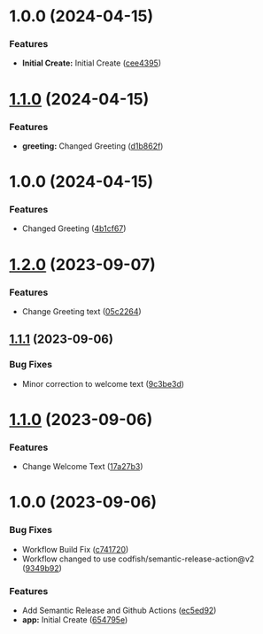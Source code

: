 # 1.0.0 (2024-04-15)


### Features

* **Initial Create:** Initial Create ([cee4395](https://github.com/vc4u2c/react-semantic-release-demo/commit/cee4395c376ed159c33eb2ff8008ff2e0b3748f9))

# [1.1.0](https://github.com/vc4u2c/react-semantic-release-demo/compare/v1.0.0...v1.1.0) (2024-04-15)


### Features

* **greeting:** Changed Greeting ([d1b862f](https://github.com/vc4u2c/react-semantic-release-demo/commit/d1b862f23d1ea23ee79ef86dbe07108d760196cd))

# 1.0.0 (2024-04-15)


### Features

* Changed Greeting ([4b1cf67](https://github.com/vc4u2c/react-semantic-release-demo/commit/4b1cf67401277503dc514133c2384e1ffaf74444))

# [1.2.0](https://github.com/vc4u2c/react-semantic-release-demo/compare/v1.1.1...v1.2.0) (2023-09-07)


### Features

* Change Greeting text ([05c2264](https://github.com/vc4u2c/react-semantic-release-demo/commit/05c2264c065072216dd6232f541657a26a9dd0a9))

## [1.1.1](https://github.com/vc4u2c/react-semantic-release-demo/compare/v1.1.0...v1.1.1) (2023-09-06)


### Bug Fixes

* Minor correction to welcome text ([9c3be3d](https://github.com/vc4u2c/react-semantic-release-demo/commit/9c3be3d1f5a5036d0e7ec1caf6f9374b3ffd0cd3))

# [1.1.0](https://github.com/vc4u2c/react-semantic-release-demo/compare/v1.0.0...v1.1.0) (2023-09-06)


### Features

* Change Welcome Text ([17a27b3](https://github.com/vc4u2c/react-semantic-release-demo/commit/17a27b32560673bb0e6b52dadc2a8ab0e79cc6b1))

# 1.0.0 (2023-09-06)


### Bug Fixes

* Workflow Build Fix ([c741720](https://github.com/vc4u2c/react-semantic-release-demo/commit/c741720d1be9410296117564bce13bdf98041bdc))
* Workflow changed to use codfish/semantic-release-action@v2 ([9349b92](https://github.com/vc4u2c/react-semantic-release-demo/commit/9349b929dddf92b675234a997c39265b6cf6df02))


### Features

* Add Semantic Release and Github Actions ([ec5ed92](https://github.com/vc4u2c/react-semantic-release-demo/commit/ec5ed925cc2ea7684d322e83ea6dcdbeea9d283c))
* **app:** Initial Create ([654795e](https://github.com/vc4u2c/react-semantic-release-demo/commit/654795e4ed3acec47b1b14e9cc0bf827f047f56e))

